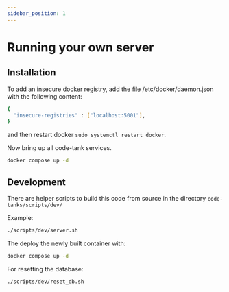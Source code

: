 ```yaml
---
sidebar_position: 1
---
```


# Running your own server

## Installation

To add an insecure docker registry, add the file /etc/docker/daemon.json with the following content:

```bash
{
  "insecure-registries" : ["localhost:5001"],
}
```

and then restart docker `sudo systemctl restart docker`.

Now bring up all code-tank services.

```bash
docker compose up -d
```

## Development

There are helper scripts to build this code from source in the directory `code-tanks/scripts/dev/`

Example:
```bash
./scripts/dev/server.sh
```

The deploy the newly built container with:

```bash
docker compose up -d
```


For resetting the database:
```bash
./scripts/dev/reset_db.sh
```
